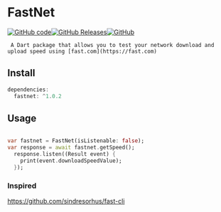 # FastNet

[![GitHub code](https://img.shields.io/github/languages/code-size/dammak/FastNet)](https://github.com/DAMMAK/FastNet)[![GitHub Releases](https://img.shields.io/github/downloads/dammak/FastNet/total)](https://github.com/DAMMAK/FastNet)[![GitHub](https://img.shields.io/github/license/dammak/FastNet)](https://github.com/DAMMAK/FastNet)

```
 A Dart package that allows you to test your network download and upload speed using [fast.com](https://fast.com)

```

## Install

```dart
dependencies:
  fastnet: ^1.0.2

```

## Usage

```dart

var fastnet = FastNet(isListenable: false);
var response = await fastnet.getSpeed();
  response.listen((Result event) {
    print(event.downloadSpeedValue);
  });

```

### Inspired

https://github.com/sindresorhus/fast-cli
